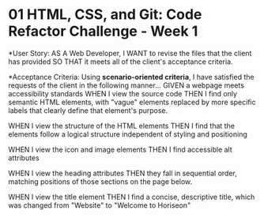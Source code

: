 # 01 HTML, CSS, and Git: Code Refactor Challenge - Week 1

*User Story: AS A Web Developer, I WANT to revise the files that the client has provided SO THAT it meets all of the client's acceptance criteria.


*Acceptance Criteria: Using **scenario-oriented criteria**, I have satisfied the requests of the client in the following manner...
GIVEN a webpage meets accessibility standards
WHEN I view the source code
THEN I find only semantic HTML elements, with "vague" elements replaced by more specific labels that clearly define that element's purpose.

WHEN I view the structure of the HTML elements
THEN I find that the elements follow a logical structure independent of styling and positioning

WHEN I view the icon and image elements
THEN I find accessible alt attributes

WHEN I view the heading attributes
THEN they fall in sequential order, matching positions of those sections on the page below.

WHEN I view the title element
THEN I find a concise, descriptive title, which was changed from "Website" to "Welcome to Horiseon"